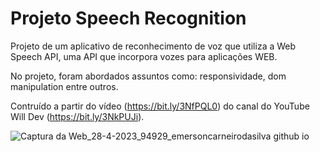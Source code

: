 # Projeto Speech Recognition

Projeto de um aplicativo de reconhecimento de voz que utiliza a Web Speech API, uma API que incorpora vozes para aplicações WEB.

No projeto, foram abordados assuntos como: responsividade, dom manipulation entre outros.

Contruído a partir do vídeo (https://bit.ly/3NfPQL0) do canal do YouTube Will Dev (https://bit.ly/3NkPUJi).

![Captura da Web_28-4-2023_94929_emersoncarneirodasilva github io](https://user-images.githubusercontent.com/94311606/235151965-f5c2a513-8d5c-4fac-8e51-8947c912834f.jpeg)
